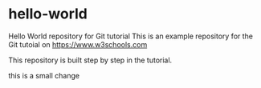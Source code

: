 # hello-world
Hello World repository for Git tutorial
This is an example repository for the Git tutoial on https://www.w3schools.com

This repository is built step by step in the tutorial.

this is a small change
